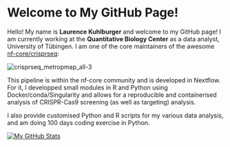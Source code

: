 # Welcome to My GitHub Page!

Hello! My name is **Laurence Kuhlburger** and welcome to my GitHub page! I am currently working at the **Quantitative Biology Center** as a data analyst, University of Tübingen. I am one of the core maintainers of the awesome [nf-core/crisprseq](https://nf-co.re/crisprseq/2.2.1/):

![crisprseq_metropmap_all-3](https://github.com/user-attachments/assets/2da18217-0c1a-4dfc-9e97-260328d99fcc)

This pipeline is within the nf-core community and is developed in Nextflow. For it, I developped small modules in R and Python using Docker/conda/Singularity and allows for a reproducible and containerised analysis of CRISPR-Cas9 screening (as well as targeting) analysis.

I also provide customised Python and R scripts for my various data analysis, and am doing 100 days coding exercise in Python.

[![My GitHub Stats](https://github-readme-stats.vercel.app/api/?username=laurencekuhl&count_private=true&theme=github_dark&showicons=true&hide=stars)]()



<!--
**LaurenceKuhl/LaurenceKuhl** is a ✨ _special_ ✨ repository because its `README.md` (this file) appears on your GitHub profile.

Here are some ideas to get you started:

- 🔭 I’m currently working on ...
- 🌱 I’m currently learning ...
- 👯 I’m looking to collaborate on ...
- 🤔 I’m looking for help with ...
- 💬 Ask me about ...
- 📫 How to reach me: ...

- ⚡ Fun fact: ...
-->
